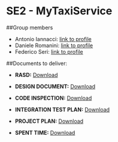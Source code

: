 # SE2 - MyTaxiService

##Group members
* Antonio Iannacci:  [link to profile](https://github.com/antonioia)
* Daniele Romanini: [link to profile](https://github.com/daler3)
* Federico Seri:  [link to profile](https://github.com/Timmy93)

##Documents to deliver:
* **RASD:**
[Download](https://github.com/daler3/se2project/blob/master/Deliveries/RASD%20-%20version%202%20-%20MyTaxiService%20-%20Iannacci_Romanini_Seri.pdf)

* **DESIGN DOCUMENT:**
[Download](https://github.com/daler3/se2project/blob/master/Deliveries/Design%20Document%20-%20version%202%20-%20MyTaxiService%20-%20Iannacci_Romanini_Seri.pdf)

* **CODE INSPECTION:**
[Download](https://github.com/daler3/se2project/blob/master/Deliveries/Code%20Inspection.pdf)

* **INTEGRATION TEST PLAN:**
[Download](https://github.com/daler3/se2project/blob/master/Deliveries/IntegrationTestPlanDocument%20-%20version%202%20-%20MyTaxiService%20-%20Iannacci_Romanini_Seri.pdf)

* **PROJECT PLAN:**
[Download](https://github.com/daler3/se2project/blob/master/Deliveries/Project%20Plan%20-%20version%202%20-%20MyTaxiService%20-%20Iannacci_Romanini_Seri.pdf)

* **SPENT TIME:**
[Download](https://github.com/daler3/se2project/blob/master/Deliveries/Spent_Time%20-%20MytaxiService%20-%20Iannacci_Romanini_Seri.pdf)

